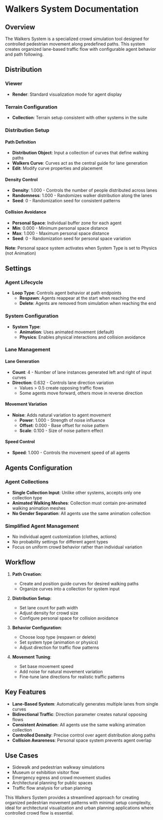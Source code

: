 # Walkers System Documentation

## Overview

The Walkers System is a specialized crowd simulation tool designed for controlled pedestrian movement along predefined paths. This system creates organized lane-based traffic flow with configurable agent behavior and path following.

## Distribution

### Viewer
- **Render**: Standard visualization mode for agent display

### Terrain Configuration
- **Collection**: Terrain setup consistent with other systems in the suite

### Distribution Setup

#### Path Definition
- **Distribution Object**: Input a collection of curves that define walking paths
- **Walkers Curve**: Curves act as the central guide for lane generation
- **Edit**: Modify curve properties and placement

#### Density Control
- **Density**: 1.000 - Controls the number of people distributed across lanes
- **Randomness**: 1.000 - Randomizes walker distribution along the lanes
- **Seed**: 0 - Randomization seed for consistent patterns

#### Collision Avoidance
- **Personal Space**: Individual buffer zone for each agent
- **Min**: 0.000 - Minimum personal space distance
- **Max**: 1.000 - Maximum personal space distance
- **Seed**: 0 - Randomization seed for personal space variation

**Note**: Personal space system activates when System Type is set to Physics (not Animation)

## Settings

### Agent Lifecycle
- **Loop Type**: Controls agent behavior at path endpoints
  - **Respawn**: Agents reappear at the start when reaching the end
  - **Delete**: Agents are removed from simulation when reaching the end

### System Configuration
- **System Type**: 
  - **Animation**: Uses animated movement (default)
  - **Physics**: Enables physical interactions and collision avoidance

### Lane Management

#### Lane Generation
- **Count**: 4 - Number of lane instances generated left and right of input curves
- **Direction**: 0.632 - Controls lane direction variation
  - Values > 0.5 create opposing traffic flows
  - Some agents move forward, others move in reverse direction

#### Movement Variation
- **Noise**: Adds natural variation to agent movement
  - **Power**: 1.000 - Strength of noise influence
  - **Offset**: 0.000 - Base offset for noise pattern
  - **Scale**: 0.100 - Size of noise pattern effect

#### Speed Control
- **Speed**: 1.000 - Controls the movement speed of all agents

## Agents Configuration

### Agent Collections
- **Single Collection Input**: Unlike other systems, accepts only one collection type
- **Animated Walking Meshes**: Collection must contain pre-animated walking animation meshes
- **No Gender Separation**: All agents use the same animation collection

### Simplified Agent Management
- No individual agent customization (clothes, actions)
- No probability settings for different agent types
- Focus on uniform crowd behavior rather than individual variation

## Workflow

1. **Path Creation**:
   - Create and position guide curves for desired walking paths
   - Organize curves into a collection for system input

2. **Distribution Setup**:
   - Set lane count for path width
   - Adjust density for crowd size
   - Configure personal space for collision avoidance

3. **Behavior Configuration**:
   - Choose loop type (respawn or delete)
   - Set system type (animation or physics)
   - Adjust direction for traffic flow patterns

4. **Movement Tuning**:
   - Set base movement speed
   - Add noise for natural movement variation
   - Fine-tune lane directions for realistic traffic patterns

## Key Features

- **Lane-Based System**: Automatically generates multiple lanes from single curves
- **Bidirectional Traffic**: Direction parameter creates natural opposing flows
- **Consistent Animation**: All agents use the same walking animation collection
- **Controlled Density**: Precise control over agent distribution along paths
- **Collision Awareness**: Personal space system prevents agent overlap

## Use Cases

- Sidewalk and pedestrian walkway simulations
- Museum or exhibition visitor flow
- Emergency egress and crowd movement studies
- Architectural planning for public spaces
- Traffic flow analysis for urban planning

This Walkers System provides a streamlined approach for creating organized pedestrian movement patterns with minimal setup complexity, ideal for architectural visualization and urban planning applications where controlled crowd flow is essential.